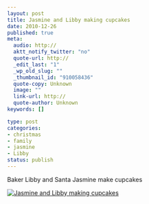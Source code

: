 ```yaml
--- 
layout: post
title: Jasmine and Libby making cupcakes
date: 2010-12-26
published: true
meta: 
  audio: http://
  aktt_notify_twitter: "no"
  quote-url: http://
  _edit_last: "1"
  _wp_old_slug: ""
  _thumbnail_id: "910058436"
  quote-copy: Unknown
  image: ""
  link-url: http://
  quote-author: Unknown
keywords: []

type: post
categories: 
- christmas
- family
- jasmine
- Libby
status: publish
---
```

Baker Libby and Santa Jasmine make cupcakes

[![](http://media.eick.us/2010/12/2010-12-24-at-10-28-58-300x200.jpg "Jasmine and Libby making cupcakes")](http://media.eick.us/2010/12/2010-12-24-at-10-28-58.jpg)
